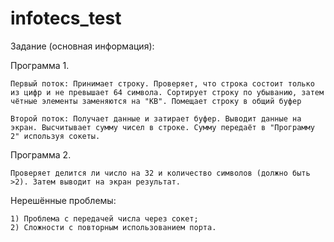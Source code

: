 # infotecs_test
Задание (основная информация):

Программа 1.

	Первый поток: Принимает строку. Проверяет, что строка состоит только из цифр и не превышает 64 символа. Сортирует строку по убыванию, затем чётные элементы заменяются на "KB". Помещает строку в общий буфер
	
	Второй поток: Получает данные и затирает буфер. Выводит данные на экран. Высчитывает сумму чисел в строке. Сумму передаёт в "Программу 2" используя сокеты.

Программа 2.

	Проверяет делится ли число на 32 и количество символов (должно быть >2). Затем выводит на экран результат.
	

Нерешённые проблемы:

	1) Проблема с передачей числа через сокет;
	2) Сложности с повторным использованием порта.
